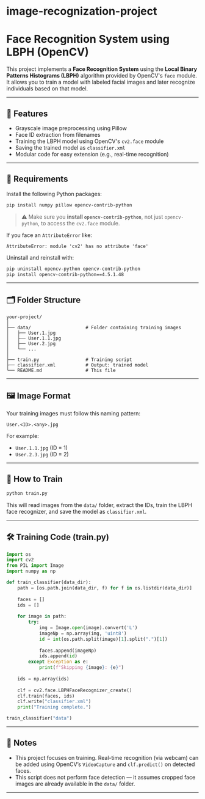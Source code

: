 # image-recognization-project
# Face Recognition System using LBPH (OpenCV)

This project implements a **Face Recognition System** using the **Local Binary Patterns Histograms (LBPH)** algorithm provided by OpenCV's `face` module. It allows you to train a model with labeled facial images and later recognize individuals based on that model.

---

## 🚀 Features

- Grayscale image preprocessing using Pillow
- Face ID extraction from filenames
- Training the LBPH model using OpenCV's `cv2.face` module
- Saving the trained model as `classifier.xml`
- Modular code for easy extension (e.g., real-time recognition)

---

## 🧠 Requirements

Install the following Python packages:

```bash
pip install numpy pillow opencv-contrib-python
```

> ⚠️ Make sure you **install `opencv-contrib-python`**, not just `opencv-python`, to access the `cv2.face` module.

If you face an `AttributeError` like:
```
AttributeError: module 'cv2' has no attribute 'face'
```
Uninstall and reinstall with:
```bash
pip uninstall opencv-python opencv-contrib-python
pip install opencv-contrib-python==4.5.1.48
```

---

## 🗂️ Folder Structure

```
your-project/
│
├── data/                    # Folder containing training images
│   ├── User.1.jpg
│   ├── User.1.1.jpg
│   ├── User.2.jpg
│   └── ...
│
├── train.py                 # Training script
├── classifier.xml           # Output: trained model
└── README.md                # This file
```

---

## 🖼️ Image Format

Your training images must follow this naming pattern:
```
User.<ID>.<any>.jpg
```
For example:
- `User.1.1.jpg` (ID = 1)
- `User.2.3.jpg` (ID = 2)

---

## 🧪 How to Train

```bash
python train.py
```

This will read images from the `data/` folder, extract the IDs, train the LBPH face recognizer, and save the model as `classifier.xml`.

---

## 🛠️ Training Code (train.py)

```python
import os
import cv2
from PIL import Image
import numpy as np

def train_classifier(data_dir):
    path = [os.path.join(data_dir, f) for f in os.listdir(data_dir)]
    
    faces = []
    ids = []
    
    for image in path:
        try:
            img = Image.open(image).convert('L')
            imageNp = np.array(img, 'uint8')
            id = int(os.path.split(image)[1].split(".")[1])
            
            faces.append(imageNp)
            ids.append(id)
        except Exception as e:
            print(f"Skipping {image}: {e}")
    
    ids = np.array(ids)
    
    clf = cv2.face.LBPHFaceRecognizer_create()
    clf.train(faces, ids)
    clf.write("classifier.xml")
    print("Training complete.")

train_classifier("data")
```

---

## 📌 Notes

- This project focuses on training. Real-time recognition (via webcam) can be added using OpenCV’s `VideoCapture` and `clf.predict()` on detected faces.
- This script does not perform face detection — it assumes cropped face images are already available in the `data/` folder.

---


